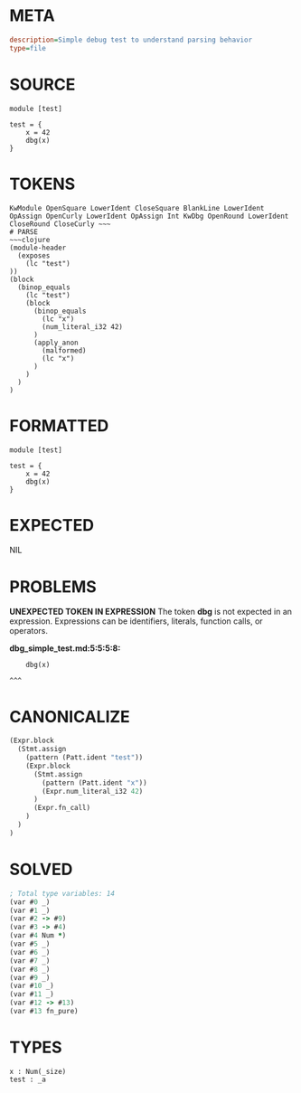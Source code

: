 # META
~~~ini
description=Simple debug test to understand parsing behavior
type=file
~~~
# SOURCE
~~~roc
module [test]

test = {
    x = 42
    dbg(x)
}
~~~
# TOKENS
~~~text
KwModule OpenSquare LowerIdent CloseSquare BlankLine LowerIdent OpAssign OpenCurly LowerIdent OpAssign Int KwDbg OpenRound LowerIdent CloseRound CloseCurly ~~~
# PARSE
~~~clojure
(module-header
  (exposes
    (lc "test")
))
(block
  (binop_equals
    (lc "test")
    (block
      (binop_equals
        (lc "x")
        (num_literal_i32 42)
      )
      (apply_anon
        (malformed)
        (lc "x")
      )
    )
  )
)
~~~
# FORMATTED
~~~roc
module [test]

test = {
	x = 42
	dbg(x)
}
~~~
# EXPECTED
NIL
# PROBLEMS
**UNEXPECTED TOKEN IN EXPRESSION**
The token **dbg** is not expected in an expression.
Expressions can be identifiers, literals, function calls, or operators.

**dbg_simple_test.md:5:5:5:8:**
```roc
    dbg(x)
```
    ^^^


# CANONICALIZE
~~~clojure
(Expr.block
  (Stmt.assign
    (pattern (Patt.ident "test"))
    (Expr.block
      (Stmt.assign
        (pattern (Patt.ident "x"))
        (Expr.num_literal_i32 42)
      )
      (Expr.fn_call)
    )
  )
)
~~~
# SOLVED
~~~clojure
; Total type variables: 14
(var #0 _)
(var #1 _)
(var #2 -> #9)
(var #3 -> #4)
(var #4 Num *)
(var #5 _)
(var #6 _)
(var #7 _)
(var #8 _)
(var #9 _)
(var #10 _)
(var #11 _)
(var #12 -> #13)
(var #13 fn_pure)
~~~
# TYPES
~~~roc
x : Num(_size)
test : _a
~~~
